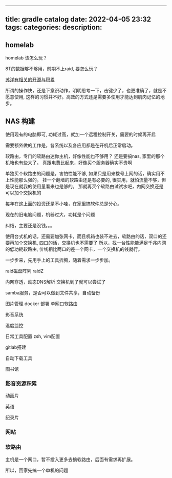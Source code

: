 
---
title: gradle catalog
date: 2022-04-05 23:32
tags: 
categories: 
description: 
---

## homelab

homelab 该怎么玩？

8T的数据够不够用，前期不上raid, 要怎么玩？

[苏洋有相关的开源与积累](https://github.com/soulteary/Home-Network-Note)

所谓的操作快，还是下意识动作，明明思考一下，击键少了，也更准确了，就是不愿意使用, 这样的习惯并不好。高效的方式还是需要多使用才能达到肌肉记忆的地步。

## NAS 构建 

使用现有的电脑即可, 功耗过高，就加一个远程控制开关，需要的时候再开启

需要额外做的工作是，各系统以及各应用都是在开机后正常启动。

软路由，专门的软路由迷你主机，好像性能也不够用？
还是要搞nas, 家里的那个机箱也有些大了。
真跟电费比起来，好像买个服务器确实不贵啊

单独买个软路由的问题是，害怕性能不够, 如果只是用来拨号上网的话，确实用不上性能那么强的。
挂一个翻墙的软路由还是有必要的, 很实用，就怕流量不够，但是现在就我的使用量看来也是够的。
那就再买个软路由试试水吧，内网交换还是可以加个交换机的

每年在这上面的投资还是不小哇，在家里搞软件总是分心。

现在的旧电脑问题，机器过大，功耗是个问题

纠结，主要还是没钱。。。

使用台式机的话，还需要加张网卡，而且机箱也装不进去，软路由的话，双口的还要再加个交换机, 四口的话，交换机也不需要了
所以，找一台性能能满足千兆内网的低功耗软路由, 价线相比两口的差一个网卡，一个交换机的钱就行。

一步步来，先用手上的工具折腾，随着需求一步步加。

raid磁盘阵列
raidZ

内网穿透，动态DNS解析
交换机到了就可以尝试了

samba服务，是否可以做到文件共享，自动备份

图片管理
docker 部署 单网口软路由

影音系统

温度监控

日常工具配置
zsh, vim配置

gitlab搭建

自动下载工具

图书馆

### 影音资源积累

动画片

英语

纪录片

### 网站

### 软路由

主机是一个网口，暂不投入更多去搞软路由，后面有需求再扩展。

所以，回家先搞一个单机的问题

